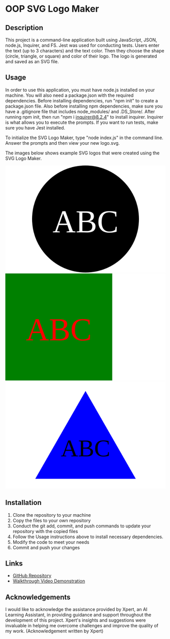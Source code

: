 # OOP SVG Logo Maker

## Description
This project is a command-line application built using JavaScript, JSON, node.js, Inquirer, and FS. Jest was used for conducting tests. Users enter the text (up to 3 characters) and the text color. Then they choose the shape (circle, triangle, or square) and color of their logo. The logo is generated and saved as an SVG file. 

## Usage
In order to use this application, you must have node.js installed on your machine. You will also need a package.json with the required dependencies. Before installing dependencies, run "npm init" to create a package.json file. Also before installing npm dependencies, make sure you have a .gitignore file that includes node_modules/ and .DS_Store/. After running npm init, then run "npm i inquirer@8.2.4" to install inquirer. Inquirer is what allows you to execute the prompts. If you want to run tests, make sure you have Jest installed.

To initialize the SVG Logo Maker, type "node index.js" in the command line. Answer the prompts and then view your new logo.svg. 

The images below shows example SVG logos that were created using the SVG Logo Maker.

![SVG Cirle Logo Example](./examples/circle.svg)
![SVG Square Logo Example](./examples/square.svg)
![SVG Triangle Logo Example](./examples/triangle.svg)

## Installation
1. Clone the repository to your machine
2. Copy the files to your own repository
3. Conduct the git add, commit, and push commands to update your repository with the copied files
4. Follow the Usage instructions above to install necessary dependencies.
5. Modify the code to meet your needs
6. Commit and push your changes


## Links
- [GitHub Repository](https://github.com/hwoolford/oop-svg-logo-maker) 
- [Walkthrough Video Demonstration]()

## Acknowledgements
I would like to acknowledge the assistance provided by Xpert, an AI Learning Assistant, in providing guidance and support throughout the development of this project. Xpert's insights and suggestions were invaluable in helping me overcome challenges and improve the quality of my work. (Acknowledgement written by Xpert)
